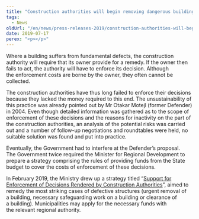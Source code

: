 ```yaml
---
title: "Construction authorities will begin removing dangerous buildings"
tags:
  - News
oldUrl: "/en/news/press-releases-2019/construction-authorities-will-begin-removing-dangerous-buildings/"
date: 2019-07-17
perex: "<p></p>"
---
```


<!-- imported from the old website -->

<p>Where a building suffers from fundamental defects, the construction authority will require that its owner provide for a remedy. If the owner then fails to act, the authority will have to enforce its decision. Although the enforcement costs are borne by the owner, they often cannot be collected.</p> <p>The construction authorities have thus long failed to enforce their decisions because they lacked the money required to this end. The unsustainability of this practice was already pointed out by Mr Otakar Motejl (former Defender) in 2004. Even though detailed information was gathered as to the scope of enforcement of these decisions and the reasons for inactivity on the part of the construction authorities, an analysis of the potential risks was carried out and a number of follow-up negotiations and roundtables were held, no suitable solution was found and put into practice.</p> <p>Eventually, the Government had to interfere at the Defender’s proposal. The Government twice required the Minister for Regional Development to prepare a strategy comprising the rules of providing funds from the State budget to cover the costs of enforcement of these decisions.</p> In February 2019, the Ministry drew up a strategy titled “<a href="https://www.mmr.cz/cs/Narodni-dotace/Podpora-a-rozvoj-regionu/Program-vykonu-rozhodnuti-stavebnich-uradu" target="_blank">Support for Enforcement of Decisions Rendered by Construction Authorities</a>”, aimed to remedy the most striking cases of defective structures (urgent removal of a building, necessary safeguarding work on a building or clearance of a building). Municipalities may apply for the necessary funds with the relevant regional authority.
